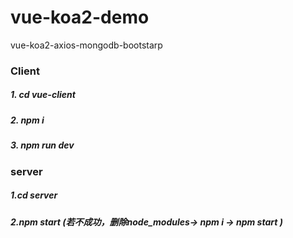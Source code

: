 # vue-koa2-demo
vue-koa2-axios-mongodb-bootstarp

### Client 

##### 1. cd vue-client
##### 2. npm i
##### 3. npm run dev

### server


##### 1.cd server
##### 2.npm start (若不成功，删除node_modules-> npm i -> npm start )
